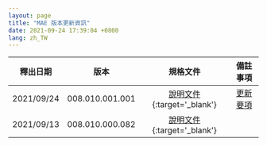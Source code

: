 ```yaml
---
layout: page
title: "MAE 版本更新資訊"
date: 2021-09-24 17:39:04 +0800
lang: zh_TW
---
```



|釋出日期|版本|規格文件|備註事項|
|:-:|:-:|:-:|:-:|
|2021/09/24|008.010.001.001|[說明文件](https://pages.ruru.tw/#/8.10.1/UPDATE/ITEM_5/MAE/README){:target='_blank'}|[更新要項](/INSTALLS/MAE/UPDATE/8.10.1.html)|
|2021/09/13|008.010.000.082|[說明文件](https://pages.ruru.tw/#/8.10.0/UPDATE/ITEM_25/MAE/README){:target='_blank'}||

